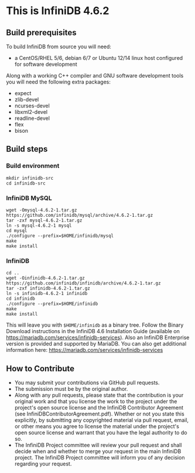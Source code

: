 # This is InfiniDB 4.6.2

## Build prerequisites
To build InfiniDB from source you will need:

  * a CentOS/RHEL 5/6, debian 6/7 or Ubuntu 12/14 linux host configured for software development

Along with a working C++ compiler and GNU software development tools you will need the following extra packages:

  * expect
  * zlib-devel
  * ncurses-devel
  * libxml2-devel
  * readline-devel
  * flex
  * bison
  

## Build steps

### Build environment

    mkdir infinidb-src
    cd infinidb-src

### InfiniDB MySQL

    wget -Omysql-4.6.2-1.tar.gz https://github.com/infinidb/mysql/archive/4.6.2-1.tar.gz
    tar -zxf mysql-4.6.2-1.tar.gz
    ln -s mysql-4.6.2-1 mysql
    cd mysql
    ./configure --prefix=$HOME/infinidb/mysql
    make
    make install
    
### InfiniDB

    cd ..
    wget -Oinfinidb-4.6.2-1.tar.gz https://github.com/infinidb/infinidb/archive/4.6.2-1.tar.gz
    tar -zxf infinidb-4.6.2-1.tar.gz
    ln -s infinidb-4.6.2-1 infinidb
    cd infinidb
    ./configure --prefix=$HOME/infinidb
    make
    make install
    
This will leave you with `$HOME/infinidb` as a binary tree. Follow the Binary Download
instructions in the InfiniDB 4.6 Installation Guide 
(available on https://mariadb.com/services/infinidb-services).
Also an InfiniDB Enterprise version is provided and supported by MariaDB. You can also 
get additional information here: https://mariadb.com/services/infinidb-services

## How to Contribute
  * You may submit your contributions via GitHub pull requests.
  * The submission must be by the original author.
  * Along with any pull requests, please state that the contribution is your original work
and that you license the work to the project under the project's open source license
and the InfiniDB Contributor Agreement
(see InfiniDBContributorAgreement.pdf). Whether or not you state this explicitly,
by submitting any copyrighted material via pull request, email, or other means you agree to
license the material under the project's open source license and warrant that you have the
legal authority to do so.
  * The InfiniDB Project committee will review your pull request and shall decide when and
whether to merge your request in the main InfiniDB project. The InfiniDB Project
committee will inform you of any decision regarding your request.

